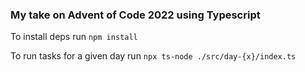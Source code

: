 ### My take on Advent of Code 2022 using Typescript

To install deps run `npm install`

To run tasks for a given day run `npx ts-node ./src/day-{x}/index.ts`
